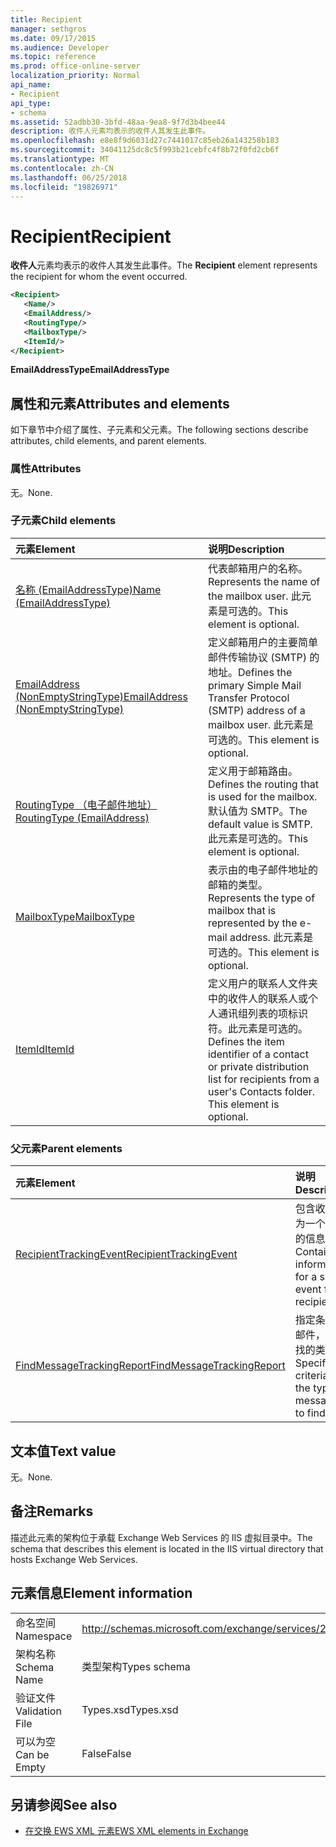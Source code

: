 ```yaml
---
title: Recipient
manager: sethgros
ms.date: 09/17/2015
ms.audience: Developer
ms.topic: reference
ms.prod: office-online-server
localization_priority: Normal
api_name:
- Recipient
api_type:
- schema
ms.assetid: 52adbb30-3bfd-48aa-9ea8-9f7d3b4bee44
description: 收件人元素均表示的收件人其发生此事件。
ms.openlocfilehash: e8e8f9d6031d27c7441017c85eb26a143258b183
ms.sourcegitcommit: 34041125dc8c5f993b21cebfc4f8b72f0fd2cb6f
ms.translationtype: MT
ms.contentlocale: zh-CN
ms.lasthandoff: 06/25/2018
ms.locfileid: "19826971"
---
```

# <a name="recipient"></a><span data-ttu-id="568ce-103">Recipient</span><span class="sxs-lookup"><span data-stu-id="568ce-103">Recipient</span></span>

<span data-ttu-id="568ce-104">**收件人**元素均表示的收件人其发生此事件。</span><span class="sxs-lookup"><span data-stu-id="568ce-104">The **Recipient** element represents the recipient for whom the event occurred.</span></span> 
  
```XML
<Recipient>
   <Name/>
   <EmailAddress/>
   <RoutingType/>
   <MailboxType/>
   <ItemId/>
</Recipient>
```

 <span data-ttu-id="568ce-105">**EmailAddressType**</span><span class="sxs-lookup"><span data-stu-id="568ce-105">**EmailAddressType**</span></span>
## <a name="attributes-and-elements"></a><span data-ttu-id="568ce-106">属性和元素</span><span class="sxs-lookup"><span data-stu-id="568ce-106">Attributes and elements</span></span>

<span data-ttu-id="568ce-107">如下章节中介绍了属性、子元素和父元素。</span><span class="sxs-lookup"><span data-stu-id="568ce-107">The following sections describe attributes, child elements, and parent elements.</span></span>
  
### <a name="attributes"></a><span data-ttu-id="568ce-108">属性</span><span class="sxs-lookup"><span data-stu-id="568ce-108">Attributes</span></span>

<span data-ttu-id="568ce-109">无。</span><span class="sxs-lookup"><span data-stu-id="568ce-109">None.</span></span>
  
### <a name="child-elements"></a><span data-ttu-id="568ce-110">子元素</span><span class="sxs-lookup"><span data-stu-id="568ce-110">Child elements</span></span>

|<span data-ttu-id="568ce-111">**元素**</span><span class="sxs-lookup"><span data-stu-id="568ce-111">**Element**</span></span>|<span data-ttu-id="568ce-112">**说明**</span><span class="sxs-lookup"><span data-stu-id="568ce-112">**Description**</span></span>|
|:-----|:-----|
|[<span data-ttu-id="568ce-113">名称 (EmailAddressType)</span><span class="sxs-lookup"><span data-stu-id="568ce-113">Name (EmailAddressType)</span></span>](name-emailaddresstype.md) <br/> |<span data-ttu-id="568ce-114">代表邮箱用户的名称。</span><span class="sxs-lookup"><span data-stu-id="568ce-114">Represents the name of the mailbox user.</span></span> <span data-ttu-id="568ce-115">此元素是可选的。</span><span class="sxs-lookup"><span data-stu-id="568ce-115">This element is optional.</span></span>  <br/> |
|[<span data-ttu-id="568ce-116">EmailAddress (NonEmptyStringType)</span><span class="sxs-lookup"><span data-stu-id="568ce-116">EmailAddress (NonEmptyStringType)</span></span>](emailaddress-nonemptystringtype.md) <br/> |<span data-ttu-id="568ce-117">定义邮箱用户的主要简单邮件传输协议 (SMTP) 的地址。</span><span class="sxs-lookup"><span data-stu-id="568ce-117">Defines the primary Simple Mail Transfer Protocol (SMTP) address of a mailbox user.</span></span> <span data-ttu-id="568ce-118">此元素是可选的。</span><span class="sxs-lookup"><span data-stu-id="568ce-118">This element is optional.</span></span>  <br/> |
|[<span data-ttu-id="568ce-119">RoutingType （电子邮件地址）</span><span class="sxs-lookup"><span data-stu-id="568ce-119">RoutingType (EmailAddress)</span></span>](routingtype-emailaddress.md) <br/> |<span data-ttu-id="568ce-120">定义用于邮箱路由。</span><span class="sxs-lookup"><span data-stu-id="568ce-120">Defines the routing that is used for the mailbox.</span></span> <span data-ttu-id="568ce-121">默认值为 SMTP。</span><span class="sxs-lookup"><span data-stu-id="568ce-121">The default value is SMTP.</span></span> <span data-ttu-id="568ce-122">此元素是可选的。</span><span class="sxs-lookup"><span data-stu-id="568ce-122">This element is optional.</span></span>  <br/> |
|[<span data-ttu-id="568ce-123">MailboxType</span><span class="sxs-lookup"><span data-stu-id="568ce-123">MailboxType</span></span>](mailboxtype.md) <br/> |<span data-ttu-id="568ce-124">表示由的电子邮件地址的邮箱的类型。</span><span class="sxs-lookup"><span data-stu-id="568ce-124">Represents the type of mailbox that is represented by the e-mail address.</span></span> <span data-ttu-id="568ce-125">此元素是可选的。</span><span class="sxs-lookup"><span data-stu-id="568ce-125">This element is optional.</span></span>  <br/> |
|[<span data-ttu-id="568ce-126">ItemId</span><span class="sxs-lookup"><span data-stu-id="568ce-126">ItemId</span></span>](itemid.md) <br/> |<span data-ttu-id="568ce-p105">定义用户的联系人文件夹中的收件人的联系人或个人通讯组列表的项标识符。此元素是可选的。</span><span class="sxs-lookup"><span data-stu-id="568ce-p105">Defines the item identifier of a contact or private distribution list for recipients from a user's Contacts folder. This element is optional.</span></span>  <br/> |
   
### <a name="parent-elements"></a><span data-ttu-id="568ce-129">父元素</span><span class="sxs-lookup"><span data-stu-id="568ce-129">Parent elements</span></span>

|<span data-ttu-id="568ce-130">**元素**</span><span class="sxs-lookup"><span data-stu-id="568ce-130">**Element**</span></span>|<span data-ttu-id="568ce-131">**说明**</span><span class="sxs-lookup"><span data-stu-id="568ce-131">**Description**</span></span>|
|:-----|:-----|
|[<span data-ttu-id="568ce-132">RecipientTrackingEvent</span><span class="sxs-lookup"><span data-stu-id="568ce-132">RecipientTrackingEvent</span></span>](recipienttrackingevent.md) <br/> |<span data-ttu-id="568ce-133">包含收件人为一个事件的信息。</span><span class="sxs-lookup"><span data-stu-id="568ce-133">Contains information for a single event for a recipient.</span></span>  <br/> |
|[<span data-ttu-id="568ce-134">FindMessageTrackingReport</span><span class="sxs-lookup"><span data-stu-id="568ce-134">FindMessageTrackingReport</span></span>](findmessagetrackingreport.md) <br/> |<span data-ttu-id="568ce-135">指定条件的邮件，以查找的类型。</span><span class="sxs-lookup"><span data-stu-id="568ce-135">Specifies criteria for the types of messages to find.</span></span>  <br/> |
   
## <a name="text-value"></a><span data-ttu-id="568ce-136">文本值</span><span class="sxs-lookup"><span data-stu-id="568ce-136">Text value</span></span>

<span data-ttu-id="568ce-137">无。</span><span class="sxs-lookup"><span data-stu-id="568ce-137">None.</span></span>
  
## <a name="remarks"></a><span data-ttu-id="568ce-138">备注</span><span class="sxs-lookup"><span data-stu-id="568ce-138">Remarks</span></span>

<span data-ttu-id="568ce-139">描述此元素的架构位于承载 Exchange Web Services 的 IIS 虚拟目录中。</span><span class="sxs-lookup"><span data-stu-id="568ce-139">The schema that describes this element is located in the IIS virtual directory that hosts Exchange Web Services.</span></span>
  
## <a name="element-information"></a><span data-ttu-id="568ce-140">元素信息</span><span class="sxs-lookup"><span data-stu-id="568ce-140">Element information</span></span>

|||
|:-----|:-----|
|<span data-ttu-id="568ce-141">命名空间</span><span class="sxs-lookup"><span data-stu-id="568ce-141">Namespace</span></span>  <br/> |http://schemas.microsoft.com/exchange/services/2006/types  <br/> |
|<span data-ttu-id="568ce-142">架构名称</span><span class="sxs-lookup"><span data-stu-id="568ce-142">Schema Name</span></span>  <br/> |<span data-ttu-id="568ce-143">类型架构</span><span class="sxs-lookup"><span data-stu-id="568ce-143">Types schema</span></span>  <br/> |
|<span data-ttu-id="568ce-144">验证文件</span><span class="sxs-lookup"><span data-stu-id="568ce-144">Validation File</span></span>  <br/> |<span data-ttu-id="568ce-145">Types.xsd</span><span class="sxs-lookup"><span data-stu-id="568ce-145">Types.xsd</span></span>  <br/> |
|<span data-ttu-id="568ce-146">可以为空</span><span class="sxs-lookup"><span data-stu-id="568ce-146">Can be Empty</span></span>  <br/> |<span data-ttu-id="568ce-147">False</span><span class="sxs-lookup"><span data-stu-id="568ce-147">False</span></span>  <br/> |
   
## <a name="see-also"></a><span data-ttu-id="568ce-148">另请参阅</span><span class="sxs-lookup"><span data-stu-id="568ce-148">See also</span></span>



- [<span data-ttu-id="568ce-149">在交换 EWS XML 元素</span><span class="sxs-lookup"><span data-stu-id="568ce-149">EWS XML elements in Exchange</span></span>](ews-xml-elements-in-exchange.md)

